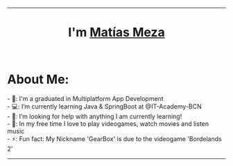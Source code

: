 <hr>
<h1 align="center">I'm <a href="https://github.com/RustyGearBox"> Matías Meza <a> </h1>
<br>
  
<h1>About Me: </h1>
- 🏫: I'm a graduated in Multiplatform App Development <br>
- 💻: I’m currently learning Java & SpringBoot at @IT-Academy-BCN <br>
- 🤖: I’m looking for help with anything I am currently learning! <br>
- 👾: In my free time I love to play videogames, watch movies and listen music <br>
- ⚡: Fun fact: My Nickname 'GearBox' is due to the videogame 'Bordelands 2' <br>
<hr>
